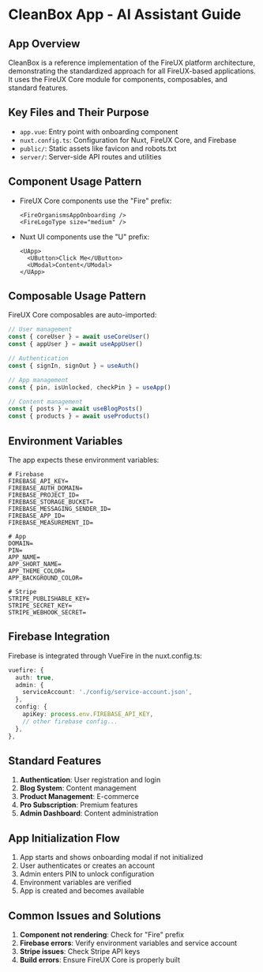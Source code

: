 # CleanBox App - AI Assistant Guide

## App Overview

CleanBox is a reference implementation of the FireUX platform architecture, demonstrating the standardized approach for all FireUX-based applications. It uses the FireUX Core module for components, composables, and standard features.

## Key Files and Their Purpose

- `app.vue`: Entry point with onboarding component
- `nuxt.config.ts`: Configuration for Nuxt, FireUX Core, and Firebase
- `public/`: Static assets like favicon and robots.txt
- `server/`: Server-side API routes and utilities

## Component Usage Pattern

- FireUX Core components use the "Fire" prefix:

  ```vue
  <FireOrganismsAppOnboarding />
  <FireLogoType size="medium" />
  ```

- Nuxt UI components use the "U" prefix:
  ```vue
  <UApp>
    <UButton>Click Me</UButton>
    <UModal>Content</UModal>
  </UApp>
  ```

## Composable Usage Pattern

FireUX Core composables are auto-imported:

```javascript
// User management
const { coreUser } = await useCoreUser()
const { appUser } = await useAppUser()

// Authentication
const { signIn, signOut } = useAuth()

// App management
const { pin, isUnlocked, checkPin } = useApp()

// Content management
const { posts } = await useBlogPosts()
const { products } = await useProducts()
```

## Environment Variables

The app expects these environment variables:

```
# Firebase
FIREBASE_API_KEY=
FIREBASE_AUTH_DOMAIN=
FIREBASE_PROJECT_ID=
FIREBASE_STORAGE_BUCKET=
FIREBASE_MESSAGING_SENDER_ID=
FIREBASE_APP_ID=
FIREBASE_MEASUREMENT_ID=

# App
DOMAIN=
PIN=
APP_NAME=
APP_SHORT_NAME=
APP_THEME_COLOR=
APP_BACKGROUND_COLOR=

# Stripe
STRIPE_PUBLISHABLE_KEY=
STRIPE_SECRET_KEY=
STRIPE_WEBHOOK_SECRET=
```

## Firebase Integration

Firebase is integrated through VueFire in the nuxt.config.ts:

```typescript
vuefire: {
  auth: true,
  admin: {
    serviceAccount: './config/service-account.json',
  },
  config: {
    apiKey: process.env.FIREBASE_API_KEY,
    // other firebase config...
  },
},
```

## Standard Features

1. **Authentication**: User registration and login
2. **Blog System**: Content management
3. **Product Management**: E-commerce
4. **Pro Subscription**: Premium features
5. **Admin Dashboard**: Content administration

## App Initialization Flow

1. App starts and shows onboarding modal if not initialized
2. User authenticates or creates an account
3. Admin enters PIN to unlock configuration
4. Environment variables are verified
5. App is created and becomes available

## Common Issues and Solutions

1. **Component not rendering**: Check for "Fire" prefix
2. **Firebase errors**: Verify environment variables and service account
3. **Stripe issues**: Check Stripe API keys
4. **Build errors**: Ensure FireUX Core is properly built
